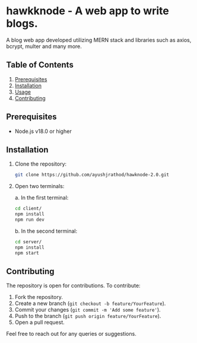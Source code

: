 
# hawkknode - A web app to write blogs.

A blog web app developed utilizing MERN stack and libraries such as axios, bcrypt, multer and many more.

## Table of Contents
1. [Prerequisites](#prerequisites)
2. [Installation](#installation)
3. [Usage](#usage)
6. [Contributing](#contributing)

## Prerequisites
- Node.js v18.0 or higher

## Installation
1. Clone the repository:
    ```bash
    git clone https://github.com/ayushjrathod/hawknode-2.0.git
    ```

2. Open two terminals:

    a. In the first terminal:
    ```bash
    cd client/
    npm install
    npm run dev
    ```

    b. In the second terminal:
    ```bash
    cd server/
    npm install
    npm start
    ```
<!---
## Usage
1. Register.
2. You will be allocated a random amount of funds.
3. You will be redirected to the dashboard.
4. You can send virtual money to other registered users.

## Features
- User registration and login.
- Random fund allocation upon registration.
- Send virtual money to other users.
- Dashboard displaying user balance and transaction history.
--->

## Contributing
The repository is open for contributions. To contribute:
1. Fork the repository.
2. Create a new branch (`git checkout -b feature/YourFeature`).
3. Commit your changes (`git commit -m 'Add some feature'`).
4. Push to the branch (`git push origin feature/YourFeature`).
5. Open a pull request.


Feel free to reach out for any queries or suggestions.
